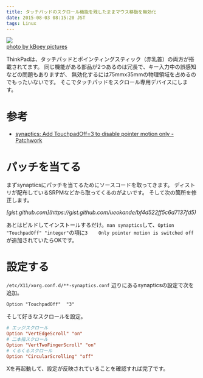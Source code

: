 ```yaml
---
title: タッチバッドのスクロール機能を残したままマウス移動を無効化
date: 2015-08-03 08:15:20 JST
tags: Linux
---
```


[![](http://farm5.staticflickr.com/4034/4363850853_a3f044bab5.jpg)](http://www.flickr.com/photos/46200603@N06/4363850853)  
[photo by kBoey pictures](http://www.flickr.com/photos/46200603@N06/4363850853)

ThinkPadは、タッチパッドとポインティングスティック（赤乳首）の両方が搭載されてます。
同じ機能がある部品が2つあるのは冗長で、キー入力中の誤感知などの問題もありますが、
無効化するには75mmx35mmの物理領域を占めるのでもったいないです。
そこでタッチパッドをスクロール専用デバイスにします。

# 参考 

- [synaptics: Add TouchpadOff=3 to disable pointer motion only - Patchwork](http://patchwork.freedesktop.org/patch/12962/)

# パッチを当てる

まずsynapticsにパッチを当てるためにソースコードを取ってきます。
ディストリが配布しているSRPMなどから取ってくるのがよいです。
そして次の箇所を修正します。

<script src="https://gist.github.com/ueokande/bf4d522ff5c6d7137fd5.js"> </script><cite>[gist.github.com](https://gist.github.com/ueokande/bf4d522ff5c6d7137fd5)</cite>

あとはビルドしてインストールするだけ。`man synaptics`して、`Option "TouchpadOff" "integer"`の項に`3    Only pointer motion is switched off`が追加されていたらOKです。

# 設定する

`/etc/X11/xorg.conf.d/**-synaptics.conf` 辺りにあるsynapticsの設定で次を追加。

```
Option "TouchpadOff"  "3"
```

そして好きなスクロールを設定。

```conf
# エッジスクロール
Option "VertEdgeScroll" "on"
# 二本指スクロール
Option "VertTwoFingerScroll" "on"
# くるくるスクロール
Option "CircularScrolling" "off"
```

Xを再起動して、設定が反映されていることを確認すれば完了です。

